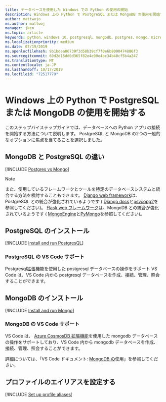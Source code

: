 ```yaml
---
title: データベースを使用した Windows での Python の使用の開始
description: Windows 上の Python で PostgreSQL または MongoDB の使用を開始する際に役立つガイドです。
author: mattwojo
ms.author: mattwoj
manager: jken
ms.topic: article
keywords: python、windows 10、postgresql、mongodb、postgres、mongo、microsoft、windows での python、windows での postgresql のインストール、windows への postgresql のインストール、python での postgresql の使用、python での postgresql の使用、wsl 上の postgresql の使用
ms.localizationpriority: medium
ms.date: 07/19/2019
ms.openlocfilehash: 9b1bdea86739f3d58b39cf7f0e6b8090474886f3
ms.sourcegitcommit: 60d2d15dd0d365f82e4e90e4bc34b40cf5b4a247
ms.translationtype: MT
ms.contentlocale: ja-JP
ms.lasthandoff: 10/17/2019
ms.locfileid: "72517779"
---
```

# <a name="get-started-using-postgresql-or-mongodb-with-python-on-windows"></a>Windows 上の Python で PostgreSQL または MongoDB の使用を開始する

このステップバイステップガイドでは、データベースへの Python アプリの接続を開始する方法について説明します。 PostgreSQL と MongoDB の2つの一般的なオプションに焦点を当てることを選択しました。

## <a name="differences-between-mongodb-and-postgresql"></a>MongoDB と PostgreSQL の違い

[!INCLUDE [Postgres vs Mongo](../includes/postgres-v-mongo.md)]

> [!NOTE]
> また、使用しているフレームワークとツールを特定のデータベースシステムと統合する方法を検討することもできます。 [Django web framework](./web-frameworks.md#hello-world-tutorial-for-django)は、PostgreSQL との統合が強化されているようです ( [Django docs](https://docs.djangoproject.com/en/2.2/ref/contrib/postgres/)と[psycopg2](https://github.com/psycopg/psycopg2)を参照してください)。 [Flask web フレームワーク](./web-frameworks.md#hello-world-tutorial-for-flask)は、MongoDB との統合が強化されているようです ( [MongoEngine](https://github.com/MongoEngine/flask-mongoengine)と[PyMongo](https://github.com/dcrosta/flask-pymongo)を参照してください)。

## <a name="install-postgresql"></a>PostgreSQL のインストール

[!INCLUDE [Install and run PostgresQL](../includes/install-and-run-postgres.md)]

### <a name="vs-code-support-for-postgresql"></a>PostgreSQL の VS Code サポート

Postgresql[拡張](https://marketplace.visualstudio.com/items?itemName=ms-ossdata.vscode-postgresql)機能を使用した postgresql データベースの操作をサポート VS Code は、VS Code 内から postgresql データベースを作成、接続、管理、照会することができます。

## <a name="install-mongodb"></a>MongoDB のインストール

[!INCLUDE [Install and run Mongo](../includes/install-and-run-mongo.md)]

### <a name="vs-code-support-for-mongodb"></a>MongoDB の VS Code サポート

VS Code は、 [Azure CosmosDB 拡張機能](https://marketplace.visualstudio.com/items?itemName=ms-azuretools.vscode-cosmosdb)を使用した mongodb データベースの操作をサポートしており、VS Code 内から mongodb データベースを作成、接続、管理、照会することができます。

詳細については、「VS Code ドキュメント: [MongoDB の](https://code.visualstudio.com/docs/azure/mongodb)使用」を参照してください。

## <a name="set-up-profile-aliases"></a>プロファイルのエイリアスを設定する

[!INCLUDE [Set up profile aliases](../includes/profile-aliases.md)]
